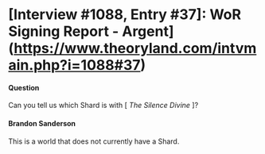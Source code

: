 # [Interview #1088, Entry #37]: WoR Signing Report - Argent](https://www.theoryland.com/intvmain.php?i=1088#37)

#### Question

Can you tell us which Shard is with [
*The Silence Divine*
]?

#### Brandon Sanderson

This is a world that does not currently have a Shard.

